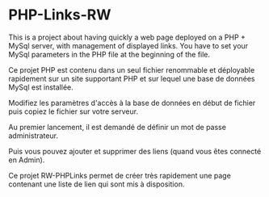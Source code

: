 # PHP-Links-RW

This is a project about having quickly a web page deployed on a PHP + MySql server, with management of displayed links.
You have to set your MySql parameters in the PHP file at the beginning of the file.

Ce projet PHP est contenu dans un seul fichier renommable et déployable rapidement sur un site supportant PHP et sur lequel une base de données MySql est installée.

Modifiez les paramètres d'accès à la base de données en début de fichier puis copiez le fichier sur votre serveur.

Au premier lancement, il est demandé de définir un mot de passe administrateur.

Puis vous pouvez ajouter et supprimer des liens (quand vous êtes connecté en Admin).

Ce projet RW-PHPLinks permet de créer très rapidement une page contenant une liste de lien qui sont mis à disposition.



